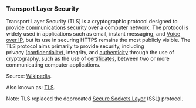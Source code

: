 ### Transport Layer Security

<p class="c8"><span>Transport Layer Security (TLS) is a </span><span>cryptographic protocol</span><span>&nbsp;designed to provide </span><span class="c2"><a class="c3" href="#h.w02a6srdng3j">communications</a></span><span>&nbsp;security over a computer network. The </span><span>protocol</span><span>&nbsp;is widely used in applications such as </span><span>email</span><span>, </span><span>instant messaging</span><span>, and </span><span class="c2"><a class="c3" href="#h.k9c3o28fbg3b">Voice over IP</a></span><span>, but its use in securing </span><span>HTTPS</span><span>&nbsp;remains the most publicly visible. The TLS protocol aims primarily to provide security, including </span><span>privacy</span><span>&nbsp;(</span><span class="c2"><a class="c3" href="#h.445sv27j3c2m">confidentiality</a></span><span>), </span><span>integrity</span><span>, and </span><span class="c2"><a class="c3" href="#h.pitlm5jn3v6u">authenticity</a></span><span>&nbsp;through the use of </span><span>cryptography</span><span>, such as the use of </span><span class="c2"><a class="c3" href="#h.vpsiiv68xxwc">certificates</a></span><span class="c0">, between two or more communicating computer applications.</span></p><p class="c8"><span>Source: </span><span class="c2"><a class="c3" href="https://www.google.com/url?q=https://en.wikipedia.org/wiki/Transport_Layer_Security&amp;sa=D&amp;source=editors&amp;ust=1706779842879849&amp;usg=AOvVaw1V7hJWqMQg1kOwTQKDqGan">Wikipedia</a></span><span class="c0">.</span></p><p class="c8"><span>Also known as: </span><span class="c2"><a class="c3" href="#h.edtto4e17uc0">TLS</a></span><span class="c0">.</span></p><p class="c8"><span>Note: TLS replaced the deprecated </span><span class="c2"><a class="c3" href="#h.gxktv8f54wc8">Secure Sockets Layer</a></span><span class="c0">&nbsp;(SSL) protocol.</span></p>